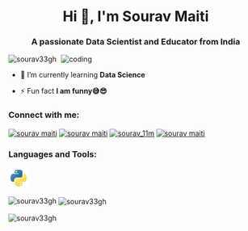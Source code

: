<h1 align="center">Hi 👋, I'm Sourav Maiti</h1>
<h3 align="center">A passionate Data Scientist and Educator from India</h3>
<img align="right" alt="coding" width="400" src="https://user-images.githubusercontent.com/55389276/140866485-8fb1c876-9a8f-4d6a-98dc-08c4981eaf70.gif">
<p align="left"> <img src="https://komarev.com/ghpvc/?username=sourav33gh&label=Profile%20views&color=0e75b6&style=flat" alt="sourav33gh" /> </p>

- 🌱 I’m currently learning **Data Science**

- ⚡ Fun fact **I am funny😅😎**

<h3 align="left">Connect with me:</h3>
<p align="left">
<a href="https://linkedin.com/in/sourav maiti" target="blank"><img align="center" src="https://raw.githubusercontent.com/rahuldkjain/github-profile-readme-generator/master/src/images/icons/Social/linked-in-alt.svg" alt="sourav maiti" height="30" width="40" /></a>
<a href="https://fb.com/sourav maiti" target="blank"><img align="center" src="https://raw.githubusercontent.com/rahuldkjain/github-profile-readme-generator/master/src/images/icons/Social/facebook.svg" alt="sourav maiti" height="30" width="40" /></a>
<a href="https://instagram.com/sourav_11m" target="blank"><img align="center" src="https://raw.githubusercontent.com/rahuldkjain/github-profile-readme-generator/master/src/images/icons/Social/instagram.svg" alt="sourav_11m" height="30" width="40" /></a>
<a href="https://www.youtube.com/c/sourav maiti" target="blank"><img align="center" src="https://raw.githubusercontent.com/rahuldkjain/github-profile-readme-generator/master/src/images/icons/Social/youtube.svg" alt="sourav maiti" height="30" width="40" /></a>
</p>

<h3 align="left">Languages and Tools:</h3>
<p align="left"> <a href="https://www.python.org" target="_blank" rel="noreferrer"> <img src="https://raw.githubusercontent.com/devicons/devicon/master/icons/python/python-original.svg" alt="python" width="40" height="40"/> </a> </p>

<p><img align="left" src="https://github-readme-stats.vercel.app/api/top-langs?username=sourav33gh&show_icons=true&locale=en&layout=compact" alt="sourav33gh" /></p>

<p>&nbsp;<img align="center" src="https://github-readme-stats.vercel.app/api?username=sourav33gh&show_icons=true&locale=en" alt="sourav33gh" /></p>

<p><img align="center" src="https://github-readme-streak-stats.herokuapp.com/?user=sourav33gh&" alt="sourav33gh" /></p>
